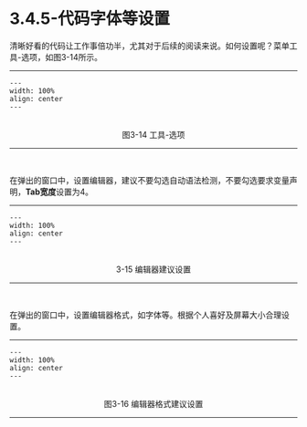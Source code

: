 # 3.4.5-代码字体等设置

清晰好看的代码让工作事倍功半，尤其对于后续的阅读来说。如何设置呢？菜单工具-选项，如图3-14所示。

---
```{figure} image/3-14.png
---
width: 100%
align: center
---
```
<br />
<center>图3-14 工具-选项</center>

---
<br />

在弹出的窗口中，设置编辑器，建议不要勾选自动语法检测，不要勾选要求变量声明，**Tab宽度**设置为4。

---
```{figure} image/3-15.png
---
width: 100%
align: center
---
```
<br />
<center>3-15 编辑器建议设置</center>

---
<br />

在弹出的窗口中，设置编辑器格式，如字体等。根据个人喜好及屏幕大小合理设置。

---
```{figure} image/3-16.png
---
width: 100%
align: center
---
```
<br />
<center>图3-16 编辑器格式建议设置</center>

---
<br />